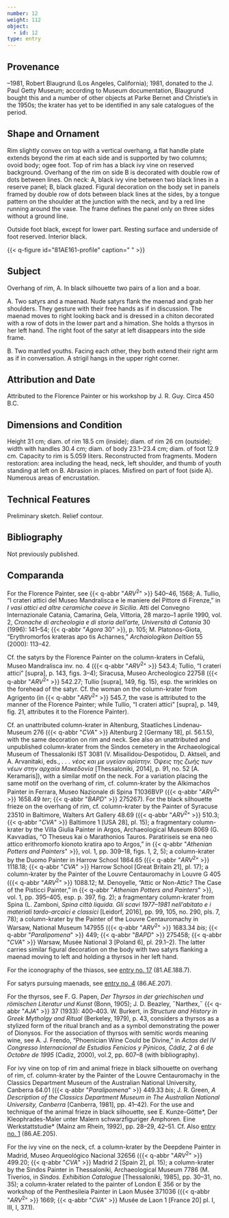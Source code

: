```yaml
---
number: 12
weight: 112
object:
  - id: 12
type: entry
---
```


## Provenance

–1981, Robert Blaugrund (Los Angeles, California); 1981, donated to the J. Paul Getty Museum; according to Museum documentation, Blaugrund bought this and a number of other objects at Parke Bernet and Christie’s in the 1950s; the krater has yet to be identified in any sale catalogues of the period.

## Shape and Ornament

Rim slightly convex on top with a vertical overhang, a flat handle plate extends beyond the rim at each side and is supported by two columns; ovoid body; ogee foot. Top of rim has a black ivy vine on reserved background. Overhang of the rim on side B is decorated with double row of dots between lines. On neck: A, black ivy vine between two black lines in a reserve panel; B, black glazed. Figural decoration on the body set in panels framed by double row of dots between black lines at the sides, by a tongue pattern on the shoulder at the junction with the neck, and by a red line running around the vase. The frame defines the panel only on three sides without a ground line.

Outside foot black, except for lower part. Resting surface and underside of foot reserved. Interior black.

{{< q-figure id="81AE161-profile" caption=" " >}}

## Subject

Overhang of rim, A. In black silhouette two pairs of a lion and a boar.

A. Two satyrs and a maenad. Nude satyrs flank the maenad and grab her shoulders. They gesture with their free hands as if in discussion. The maenad moves to right looking back and is dressed in a chiton decorated with a row of dots in the lower part and a himation. She holds a thyrsos in her left hand. The right foot of the satyr at left disappears into the side frame.

B. Two mantled youths. Facing each other, they both extend their right arm as if in conversation. A strigil hangs in the upper right corner.

## Attribution and Date

Attributed to the Florence Painter or his workshop by J. R. Guy. Circa 450 B.C.

## Dimensions and Condition

Height 31 cm; diam. of rim 18.5 cm (inside); diam. of rim 26 cm (outside); width with handles 30.4 cm; diam. of body 23.1–23.4 cm; diam. of foot 12.9 cm. Capacity to rim is 5.059 liters. Reconstructed from fragments. Modern restoration: area including the head, neck, left shoulder, and thumb of youth standing at left on B. Abrasion in places. Misfired on part of foot (side A). Numerous areas of encrustation.

## Technical Features

Preliminary sketch. Relief contour.

## Bibliography

Not previously published.

## Comparanda

For the Florence Painter, see {{< q-abbr "*ARV*<sup>2</sup>" >}} 540–46, 1568; A. Tullio, “I crateri attici del Museo Mandralisca e le maniere del Pittore di Firenze,” in *I vasi attici ed altre ceramiche coeve in Sicilia*. Atti del Convegno Internazionale Catania, Camarina, Gela, Vittoria, 28 marzo–1 aprile 1990, vol. 2, *Cronache di archeologia e di storia dell’arte, Università di Catania* 30 (1996): 141–54; {{< q-abbr "*Agora* 30" >}}, p. 105; M. Platonos-Giota, “Erythromorfos krateras apo tis Acharnes,” *Archaiologikon Deltion* 55 (2000): 113–42.

Cf. the satyrs by the Florence Painter on the column-kraters in Cefalù, Museo Mandralisca inv. no. 4 ({{< q-abbr "*ARV*<sup>2</sup>" >}} 543.4; Tullio, “I crateri attici” [supra], p. 143, figs. 3–4); Siracusa, Museo Archeologico 22758 ({{< q-abbr "*ARV*<sup>2</sup>" >}} 542.27; Tullio [supra], 149, fig. 15), esp. the wrinkles on the forehead of the satyr. Cf. the woman on the column-krater from Agrigento (in {{< q-abbr "*ARV*<sup>2</sup>" >}} 545.7, the vase is attributed to the manner of the Florence Painter; while Tullio, “I crateri attici” [supra], p. 149, fig. 21, attributes it to the Florence Painter).

Cf. an unattributed column-krater in Altenburg, Staatliches Lindenau-Museum 276 ({{< q-abbr "*CVA*" >}} Altenburg 2 [Germany 18], pl. 56.1.5), with the same decoration on rim and neck. See also an unattributed and unpublished column-krater from the Sindos cemetery in the Archaeological Museum of Thessaloniki IST 3081 (V. Misailidou-Despotidou, D. Aktseli, and A. Arvanitaki, eds., *. . . νέος και με υγείαν αρίστην. Όψεις της ζωής των νέων στην αρχαία Μακεδονία* [Thessaloniki, 2014], p. 91, no. 52 [A. Keramaris]), with a similar motif on the neck. For a variation placing the same motif on the overhang of rim, cf. column-krater by the Alkimachos Painter in Ferrara, Museo Nazionale di Spina T1036BVP ({{< q-abbr "*ARV*<sup>2</sup>" >}} 1658.49 *ter*; {{< q-abbr "*BAPD*" >}} 275267). For the black silhouette frieze on the overhang of rim, cf. column-krater by the Painter of Syracuse 23510 in Baltimore, Walters Art Gallery 48.69 ({{< q-abbr "*ARV*<sup>2</sup>" >}} 510.3; {{< q-abbr "*CVA*" >}} Baltimore 1 [USA 28], pl. 15); a fragmentary column-krater by the Villa Giulia Painter in Argos, Archaeological Museum 8069 (G. Kavvadias, “O Theseus kai o Marathonios Tauros. Paratiriseis se ena neo attico erithromorfo kionoto kratira apo to Argos,” in {{< q-abbr "*Athenian Potters and Painters*" >}}, vol. 1, pp. 309–18, figs. 1, 2, 5); a column-krater by the Duomo Painter in Harrow School 1864.65 ({{< q-abbr "*ARV*<sup>2</sup>" >}} 1118.18; {{< q-abbr "*CVA*" >}} Harrow School [Great Britain 21], pl. 17); a column-krater by the Painter of the Louvre Centauromachy in Louvre G 405 ({{< q-abbr "*ARV*<sup>2</sup>" >}} 1088.12; M. Denoyelle, “Attic or Non-Attic? The Case of the Pisticci Painter,” in {{< q-abbr "*Athenian Potters and Painters*" >}}, vol. 1, pp. 395–405, esp. p. 397, fig. 2); a fragmentary column-krater from Spina (L. Zamboni, *Spina città liquida. Gli scavi 1977–1981 nell’abitato e i materiali tardo-arcaici e classici* [Leidorf, 2016], pp. 99, 105, no. 290, pls. 7, 78); a column-krater by the Painter of the Louvre Centauromachy in Warsaw, National Museum 147955 ({{< q-abbr "*ARV*<sup>2</sup>" >}} 1683.34 *bis*; {{< q-abbr "*Paralipomena*" >}} 449; {{< q-abbr "*BAPD*" >}} 275458; {{< q-abbr "*CVA*" >}} Warsaw, Musée National 3 [Poland 6], pl. 29.1–2). The latter carries similar figural decoration on the body with two satyrs flanking a maenad moving to left and holding a thyrsos in her left hand.

For the iconography of the thiasos, see [entry no. 17](/catalogue/17/) (81.AE.188.7).

For satyrs pursuing maenads, see [entry no. 4](/catalogue/4/) (86.AE.207).

For the thyrsos, see F. G. Papen, *Der Thyrsos in der griechischen und römischen Literatur und Kunst* (Bonn, 1905); J. D. Beazley, ˝Narthex,˝ {{< q-abbr "*AJA*" >}} 37 (1933): 400–403. W. Burkert, in *Structure and History in Greek Mytholgy and Ritual* (Berkeley, 1979), p. 43, considers a thyrsos as a stylized form of the ritual branch and as a symbol demonstrating the power of Dionysos. For the association of thyrsos with semitic words meaning wine, see A. J. Frendo, “Phoenician Wine Could be Divine,” in *Actas del IV Congresso Internacional de Estudios Fenicios y Pýnicos, Cádiz, 2 al 6 de Octobre de 1995* (Cadiz, 2000), vol.2, pp. 607–8 (with bibliography).

For ivy vine on top of rim and animal frieze in black silhouette on overhang of rim, cf. column-krater by the Painter of the Louvre Centauromachy in the Classics Department Museum of the Australian National University, Canberra 64.01 ({{< q-abbr "*Paralipomena*" >}} 449.33 *bis*; J. R. Green, *A Description of the Classics Department Museum in The Australian National University, Canberra* [Canberra, 1981], pp. 41–42). For the use and technique of the animal frieze in black silhouette, see E. Kunze-Götte*, Der Kleophrades-Maler unter Malern schwarzfiguriger Amphoren. Eine Werkstattstudie* (Mainz am Rhein, 1992), pp. 28–29, 42–51. Cf. Also [entry no. 1](/catalogue/1/) (86.AE.205).

For the ivy vine on the neck, cf. a column-krater by the Deepdene Painter in Madrid, Museo Arqueológico Nacional 32656 ({{< q-abbr "*ARV*<sup>2</sup>" >}} 499.20; {{< q-abbr "*CVA*" >}} Madrid 2 [Spain 2], pl. 15); a column-krater by the Sindos Painter in Thessaloniki, Archaeological Museum 7786 (M. Tiverios, in *Sindos. Exhibition Catalogue* [Thessaloniki, 1985], pp. 30–31, no. 35); a column-krater related to the painter of London E 356 or by the workshop of the Penthesileia Painter in Laon Musée 371036 ({{< q-abbr "*ARV*<sup>2</sup>" >}} 1669; {{< q-abbr "*CVA*" >}} Musée de Laon 1 [France 20] pl. I, III, I, 37.1).
